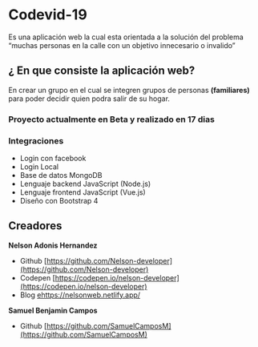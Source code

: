 # Codevid-19

Es una aplicación web la cual esta orientada a la solución del problema “muchas personas en la calle con un objetivo innecesario o invalido”

## ¿ En que consiste la aplicación web?

En crear un grupo en el cual se integren grupos de personas **(familiares)** para poder decidir quien podra salir de su hogar.

### Proyecto actualmente en Beta y realizado en 17 dias

### Integraciones
* Login con facebook
* Login Local
* Base de datos MongoDB
* Lenguaje backend JavaScript (Node.js)
* Lenguaje frontend JavaScript (Vue.js)
* Diseño con Bootstrap 4

## Creadores 

**Nelson Adonis Hernandez**
* Github
[https://github.com/Nelson-developer](https://github.com/Nelson-developer)
* Codepen
[https://codepen.io/nelson-developer](https://codepen.io/nelson-developer)
* Blog
[ehttps://nelsonweb.netlify.app/](https://nelsonweb.netlify.app/)

**Samuel Benjamin Campos**
* Github
[https://github.com/SamuelCamposM](https://github.com/SamuelCamposM)



